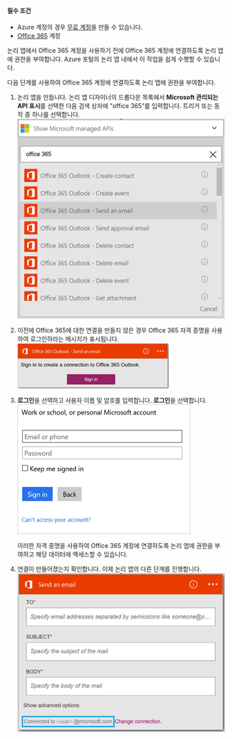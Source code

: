 #### 필수 조건
* Azure 계정의 경우 [무료 계정](https://azure.microsoft.com/free)을 만들 수 있습니다.
* [Office 365](https://office365.com) 계정

논리 앱에서 Office 365 계정을 사용하기 전에 Office 365 계정에 연결하도록 논리 앱에 권한을 부여합니다. Azure 포털의 논리 앱 내에서 이 작업을 쉽게 수행할 수 있습니다.

다음 단계를 사용하여 Office 365 계정에 연결하도록 논리 앱에 권한을 부여합니다.

1. 논리 앱을 만듭니다. 논리 앱 디자이너의 드롭다운 목록에서 **Microsoft 관리되는 API 표시**를 선택한 다음 검색 상자에 "office 365"를 입력합니다. 트리거 또는 동작 중 하나를 선택합니다. ![Office 365 연결 만들기 단계](./media/connectors-create-api-office365-outlook/office365-sendemail.png)
2. 이전에 Office 365에 대한 연결을 만들지 않은 경우 Office 365 자격 증명을 사용하여 로그인하라는 메시지가 표시됩니다. ![Office 365 연결 만들기 단계](./media/connectors-create-api-office365-outlook/office365-signin.png)
3. **로그인**을 선택하고 사용자 이름 및 암호를 입력합니다. **로그인**을 선택합니다. ![Office 365 연결 만들기 단계](./media/connectors-create-api-office365-outlook/office365-usernamepassword.png)
   
    이러한 자격 증명을 사용하여 Office 365 계정에 연결하도록 논리 앱에 권한을 부여하고 해당 데이터에 액세스할 수 있습니다.
4. 연결이 만들어졌는지 확인합니다. 이제 논리 앱의 다른 단계를 진행합니다. ![Office 365 연결 만들기 단계](./media/connectors-create-api-office365-outlook/office365-sendemailproperties.png)

<!---HONumber=AcomDC_0727_2016-->